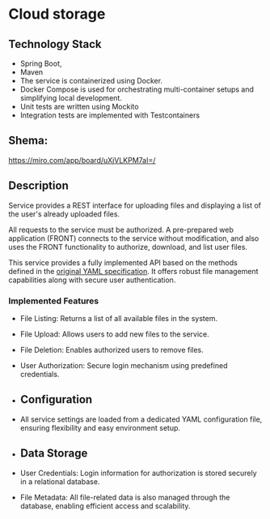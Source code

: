 # Cloud storage

## Technology Stack

- Spring Boot,
- Maven
- The service is containerized using Docker.
- Docker Compose is used for orchestrating multi-container setups and simplifying local development.
- Unit tests are written using Mockito
- Integration tests are implemented with Testcontainers

## Shema:

https://miro.com/app/board/uXjVLKPM7aI=/

## Description

Service provides a REST interface for uploading files and displaying a list of the user's already uploaded files.

All requests to the service must be authorized. A pre-prepared web application (FRONT) connects to the service without
modification, and also uses the FRONT functionality to authorize, download, and list user files.

This service provides a fully implemented API based on the methods defined in
the [ original YAML specification](https://github.com/netology-code/jd-homeworks/blob/master/diploma/CloudServiceSpecification.yaml).
It offers robust file management capabilities along with secure user authentication.

### Implemented Features

- File Listing: Returns a list of all available files in the system.
- File Upload: Allows users to add new files to the service.
- File Deletion: Enables authorized users to remove files.
- User Authorization: Secure login mechanism using predefined credentials.

- ## Configuration
- All service settings are loaded from a dedicated YAML configuration file, ensuring flexibility and easy environment
  setup.

- ## Data Storage
- User Credentials: Login information for authorization is stored securely in a relational database.
- File Metadata: All file-related data is also managed through the database, enabling efficient access and scalability.


